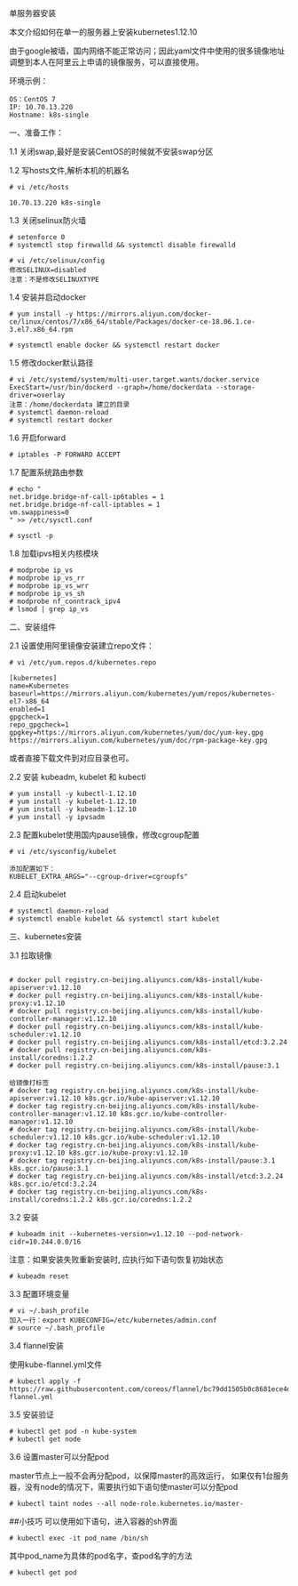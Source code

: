 单服务器安装

本文介绍如何在单一的服务器上安装kubernetes1.12.10

由于google被墙，国内网络不能正常访问；因此yaml文件中使用的很多镜像地址调整到本人在阿里云上申请的镜像服务，可以直接使用。

环境示例：

```
OS：CentOS 7
IP: 10.70.13.220
Hostname: k8s-single
```

一、准备工作：

1.1 关闭swap,最好是安装CentOS的时候就不安装swap分区

1.2 写hosts文件,解析本机的机器名
```
# vi /etc/hosts

10.70.13.220 k8s-single
```

1.3 关闭selinux防火墙
```
# setenforce 0
# systemctl stop firewalld && systemctl disable firewalld
```
```
# vi /etc/selinux/config
修改SELINUX=disabled
注意：不是修改SELINUXTYPE
```

1.4 安装并启动docker
```
# yum install -y https://mirrors.aliyun.com/docker-ce/linux/centos/7/x86_64/stable/Packages/docker-ce-18.06.1.ce-3.el7.x86_64.rpm

# systemctl enable docker && systemctl restart docker
```

1.5 修改docker默认路径
```
# vi /etc/systemd/system/multi-user.target.wants/docker.service
ExecStart=/usr/bin/dockerd --graph=/home/dockerdata --storage-driver=overlay
注意：/home/dockerdata 建立的目录
# systemctl daemon-reload
# systemctl restart docker
```

1.6  开启forward
```
# iptables -P FORWARD ACCEPT
```

1.7 配置系统路由参数
```
# echo "
net.bridge.bridge-nf-call-ip6tables = 1
net.bridge.bridge-nf-call-iptables = 1
vm.swappiness=0
" >> /etc/sysctl.conf

# sysctl -p
```

1.8 加载ipvs相关内核模块
```
# modprobe ip_vs
# modprobe ip_vs_rr
# modprobe ip_vs_wrr
# modprobe ip_vs_sh
# modprobe nf_conntrack_ipv4
# lsmod | grep ip_vs
```

二、安装组件

2.1 设置使用阿里镜像安装建立repo文件：
```
# vi /etc/yum.repos.d/kubernetes.repo

[kubernetes]
name=Kubernetes
baseurl=https://mirrors.aliyun.com/kubernetes/yum/repos/kubernetes-el7-x86_64
enabled=1
gpgcheck=1
repo_gpgcheck=1
gpgkey=https://mirrors.aliyun.com/kubernetes/yum/doc/yum-key.gpg https://mirrors.aliyun.com/kubernetes/yum/doc/rpm-package-key.gpg

```
或者直接下载文件到对应目录也可。

2.2  安装 kubeadm, kubelet 和 kubectl
```
# yum install -y kubectl-1.12.10
# yum install -y kubelet-1.12.10
# yum install -y kubeadm-1.12.10
# yum install -y ipvsadm
```

2.3 配置kubelet使用国内pause镜像，修改cgroup配置
```
# vi /etc/sysconfig/kubelet

添加配置如下：
KUBELET_EXTRA_ARGS="--cgroup-driver=cgroupfs"
```

2.4 启动kubelet
```
# systemctl daemon-reload
# systemctl enable kubelet && systemctl start kubelet
```

三、kubernetes安装

3.1 拉取镜像
```

# docker pull registry.cn-beijing.aliyuncs.com/k8s-install/kube-apiserver:v1.12.10
# docker pull registry.cn-beijing.aliyuncs.com/k8s-install/kube-proxy:v1.12.10
# docker pull registry.cn-beijing.aliyuncs.com/k8s-install/kube-controller-manager:v1.12.10
# docker pull registry.cn-beijing.aliyuncs.com/k8s-install/kube-scheduler:v1.12.10
# docker pull registry.cn-beijing.aliyuncs.com/k8s-install/etcd:3.2.24
# docker pull registry.cn-beijing.aliyuncs.com/k8s-install/coredns:1.2.2
# docker pull registry.cn-beijing.aliyuncs.com/k8s-install/pause:3.1

给镜像打标签
# docker tag registry.cn-beijing.aliyuncs.com/k8s-install/kube-apiserver:v1.12.10 k8s.gcr.io/kube-apiserver:v1.12.10
# docker tag registry.cn-beijing.aliyuncs.com/k8s-install/kube-controller-manager:v1.12.10 k8s.gcr.io/kube-controller-manager:v1.12.10
# docker tag registry.cn-beijing.aliyuncs.com/k8s-install/kube-scheduler:v1.12.10 k8s.gcr.io/kube-scheduler:v1.12.10
# docker tag registry.cn-beijing.aliyuncs.com/k8s-install/kube-proxy:v1.12.10 k8s.gcr.io/kube-proxy:v1.12.10
# docker tag registry.cn-beijing.aliyuncs.com/k8s-install/pause:3.1 k8s.gcr.io/pause:3.1
# docker tag registry.cn-beijing.aliyuncs.com/k8s-install/etcd:3.2.24 k8s.gcr.io/etcd:3.2.24
# docker tag registry.cn-beijing.aliyuncs.com/k8s-install/coredns:1.2.2 k8s.gcr.io/coredns:1.2.2
```

3.2 安装
```
# kubeadm init --kubernetes-version=v1.12.10 --pod-network-cidr=10.244.0.0/16
```

注意：如果安装失败重新安装时, 应执行如下语句恢复初始状态
```
# kubeadm reset
```

3.3 配置环境变量
```
# vi ~/.bash_profile
加入一行：export KUBECONFIG=/etc/kubernetes/admin.conf
# source ~/.bash_profile
```

3.4 flannel安装

使用kube-flannel.yml文件
```
# kubectl apply -f https://raw.githubusercontent.com/coreos/flannel/bc79dd1505b0c8681ece4de4c0d86c5cd2643275/Documentation/kube-flannel.yml
```

3.5 安装验证
```
# kubectl get pod -n kube-system
# kubectl get node
```

3.6 设置master可以分配pod

master节点上一般不会再分配pod，以保障master的高效运行，
如果仅有1台服务器，没有node的情况下，需要执行如下语句使master可以分配pod
```
# kubectl taint nodes --all node-role.kubernetes.io/master-
```

##小技巧
可以使用如下语句，进入容器的sh界面
```
# kubectl exec -it pod_name /bin/sh
```
其中pod_name为具体的pod名字，查pod名字的方法
```
# kubectl get pod
```
